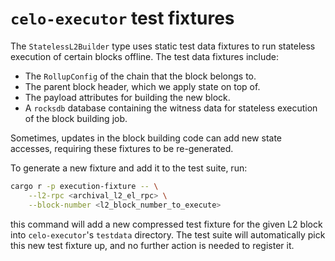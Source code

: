 # `celo-executor` test fixtures

The `StatelessL2Builder` type uses static test data fixtures to run stateless execution of certain blocks offline. The
test data fixtures include:

* The `RollupConfig` of the chain that the block belongs to.
* The parent block header, which we apply state on top of.
* The payload attributes for building the new block.
* A `rocksdb` database containing the witness data for stateless execution of the block building job.

Sometimes, updates in the block building code can add new state accesses, requiring these fixtures to be re-generated.

To generate a new fixture and add it to the test suite, run:

```sh
cargo r -p execution-fixture -- \
    --l2-rpc <archival_l2_el_rpc> \
    --block-number <l2_block_number_to_execute>
```

this command will add a new compressed test fixture for the given L2 block into `celo-executor`'s `testdata` directory.
The test suite will automatically pick this new test fixture up, and no further action is needed to register it.
